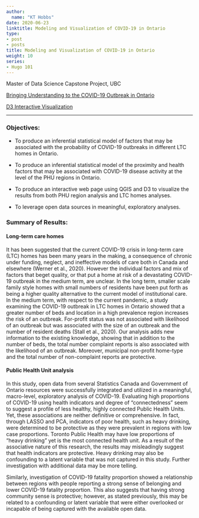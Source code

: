 ```yaml
---
author:
  name: "KT Hobbs"
date: 2020-06-23
linktitle: Modeling and Visualization of COVID-19 in Ontario
type:
- post
- posts
title: Modeling and Visualization of COVID-19 in Ontario 
weight: 10
series:
- Hugo 101
---
```


Master of Data Science Capstone Project, UBC

[Bringing Understanding to the COVID-19 Outbreak in Ontario](https://masterdatascience.ubc.ca/data-stories/data-action-bringing-understanding-covid-19-outbreak-ontario)

[D3 Interactive Visualization](https://ubco-mds-2019-labs.github.io/data-599-capstone-statistics-canada/kt/)

---

### Objectives: 

* To produce an inferential statistical model of factors that may be associated with the probability of COVID-19 outbreaks in different LTC homes in Ontario.

* To produce an inferential statistical model of the proximity and health factors that may be  associated with COVID-19 disease activity at the level of the PHU regions in Ontario.

* To produce an interactive web page using QGIS and D3 to visualize the results from both PHU region analysis and LTC homes analyses.

* To leverage open data sources in meaningful, exploratory analyses.
 
### Summary of Results:
 
 
#### Long-term care homes
 
It has been suggested that the current COVID-19 crisis in long-term care (LTC) homes has been many years in the making, a consequence of chronic under funding, neglect, and ineffective models of care both in Canada and elsewhere (Werner et al., 2020). However the individual factors and mix of factors that beget quality, or that put a home at risk of a devastating COVID-19 outbreak in the medium term, are unclear. In the long term, smaller scale family style homes with small numbers of residents have been put forth as being a higher quality alternative to the current model of institutional care. In the medium term, with respect to the current pandemic, a study examining the COVID-19 outbreak in LTC homes in Ontario showed that a greater number of beds and location in a high prevalence region increases the risk of an outbreak. For-profit status was not associated with likelihood of an outbreak but was associated with the size of an outbreak and the number of resident deaths (Stall et al., 2020). Our analysis adds new information to the existing knowledge, showing that in addition to the number of beds, the total number complaint reports is also associated with the likelihood of an outbreak. Moreover, municipal non-profit home-type and the total number of non-complaint reports are protective.


#### Public Health Unit analysis

In this study, open data from several Statistics Canada and Government of Ontario resources were successfully integrated and utilized in a meaningful, macro-level, exploratory analysis of COVID-19. Evaluating high proportions of COVID-19 using health indicators and degree of “connectedness” seem to suggest a profile of less healthy, highly connected Public Health Units. Yet, these associations are neither definitive or comprehensive. In fact, through LASSO and PCA, indicators of poor health, such as heavy drinking, were determined to be protective as they were prevalent in regions with low case proportions. Toronto Public Health may have low proportions of “heavy drinking” yet is the most connected health unit. As a result of the associative nature of this research, the results may misleadingly suggest that health indicators are protective. Heavy drinking may also be confounding to a latent variable that was not captured in this study. Further investigation with additional data may be more telling.

Similarly, investigation of COVID-19 fatality proportion showed a relationship between regions with people reporting a strong sense of belonging and lower COVID-19 fatality proportion. This also suggests that having strong community sense is protective; however, as stated previously, this may be related to a confounding or latent variable that were either overlooked or incapable of being captured with the available open data. 




